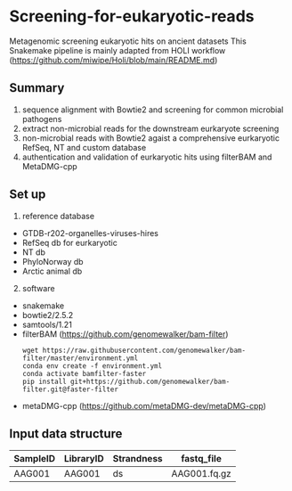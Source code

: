 # Screening-for-eukaryotic-reads
Metagenomic screening eukaryotic hits on ancient datasets
This Snakemake pipeline is mainly adapted from HOLI workflow (https://github.com/miwipe/Holi/blob/main/README.md)
## Summary
1. sequence alignment with Bowtie2 and screening for common microbial pathogens
2. extract non-microbial reads for the downstream eurkaryote screening
3. non-microbial reads with Bowtie2 agaist a comprehensive eurkaryotic RefSeq, NT and custom database
4. authentication and validation of eurkaryotic hits using filterBAM and MetaDMG-cpp
## Set up
1. reference database
  - GTDB-r202-organelles-viruses-hires
  - RefSeq db for eurkaryotic
  - NT db
  - PhyloNorway db
  - Arctic animal db
2. software
  - snakemake
  - bowtie2/2.5.2
  - samtools/1.21
  - filterBAM (https://github.com/genomewalker/bam-filter)
    ```
    wget https://raw.githubusercontent.com/genomewalker/bam-filter/master/environment.yml
    conda env create -f environment.yml
    conda activate bamfilter-faster
    pip install git+https://github.com/genomewalker/bam-filter.git@faster-filter
    ```
  - metaDMG-cpp (https://github.com/metaDMG-dev/metaDMG-cpp)
## Input data structure
|SampleID|LibraryID|Strandness|fastq_file|
| ------ | ------- | -------- | -------- |
| AAG001 | AAG001 | ds | AAG001.fq.gz |
